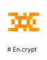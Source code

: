 <p align="left">
  <img src="https://github.com/PrajwalUlli/En.crypt/blob/main/logo.png" alt="Snippetree Banner" style="width:15%; max-width:800px;">
</p>
# En.crypt
